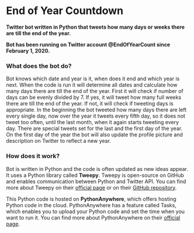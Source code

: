 # End of Year Countdown
**Twitter bot written in Python that tweets how many days or weeks there are till the end of the year.**

**Bot has been running on Twitter account @EndOfYearCount since February 1, 2020.**

### What does the bot do?
Bot knows which date and year is it, when does it end and which year is next. When the code is run it will determine all dates and calculate how many days there are till the end of the year. First it will check if number of days can be evenly divided by 7. If yes, it will tweet how many full weeks there are till the end of the year. If not, it will check if tweeting days is appropriate. In the beginning the bot tweeted how many days there are left every single day, now over the year it tweets every fifth day, so it does not tweet too often, until the last month, when it again starts tweeting every day. There are special tweets set for the last and the first day of the year. On the first day of the year the bot will also update the profile picture and description on Twitter to reflect a new year.

### How does it work?
Bot is written in Python and the code is often updated as new ideas appear. It uses a Python library called __Tweepy__. Tweepy is open-source on GitHub and enables communication between Python and Twitter API. You can find more about Tweepy on their [official page](https://www.tweepy.org/) or on their [GitHub repository](https://github.com/tweepy/tweepy).

This Python code is hosted on __PythonAnywhere__, which offers hosting Python code in the cloud. PythonAnywhere has a feature called Tasks, which enables you to upload your Python code and set the time when you want to run it. You can find more about PythonAnywhere on their [official page](https://www.pythonanywhere.com/).
